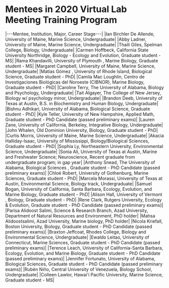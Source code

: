 
# Mentees in 2020 Virtual Lab Meeting Training Program
|---Mentee, Institution, Major, Career Stage---|
|Ian Birchler De Allende, University of Maine, Marine Science, Undergraduate|
|Abby Ladner, University of Maine, Marine Science, Undergraduate|
|Thaili Giles, Spelman College, Biology, Undergraduate|
|Carmen Hoffbeck, California State University Northridge, Biology - Ecology and Evolution, Graduate student - MS|
|Rama  Khandavilli, University of Plymouth , Marine Biology, Graduate student - MS|
|Margaret Campbell, University of Maine, Marine Science, Undergraduate|
|Matías Gómez , University of Rhode Island, Biological Science, Graduate student - PhD|
|Camila Mac Loughlin, Centro de Investigaciones Biológicas del Noroeste (CIBNOR), Marine Biology, Graduate student - PhD|
|Caroline Terry, The University of Alabama, Biology and Psychology, Undergraduate|
|Tait Algayer, The College of New Jersey, Biology w/ psychology minor, Undergraduate|
|Brandon Deeb, University of Texas at Austin, B.S. in Biochemistry and Human Biology, Undergraduate|
|Bishnu Adhikari, University of Alabama, Biological Science, Graduate student - PhD|
|Kyle Teller, University of New Hampshire, Applied Math, Graduate student - PhD Candidate (passed preliminary exams)|
|Lauren Zane, University of California, Berkeley, Integrative Biology, Undergraduate|
|John Whalen, Old Dominion University, Biology, Graduate student - PhD|
|Curtis Morris, University of Maine, Marine Science, Undergraduate|
|Akacia Halliday-Isaac, University of Mississippi, Biology/Biological Sciences, Graduate student - PhD|
|Sophia Ly, Northeastern University, Environmental Science, Undergraduate|
|Sonia Ali, University of Texas at Austin, Marine and Freshwater Science; Neuroscience, Recent graduate from undergraduate program; in gap year|
|Anthony Snead, The University of Alabama, Biological Sciences , Graduate student - PhD Candidate (passed preliminary exams)|
|Chloé Robert, University of Gothenburg, Marine Sciences, Graduate student - PhD|
|Marcela Morassi, University of Texas at Austin, Environmental Science, Biology track, Undergraduate|
|Samuel Bogan, University of California, Santa Barbara, Ecology, Evolution, and Marine Biology, Graduate student - PhD|
|Alison Hall, University of Vermont , Biology, Graduate student - PhD|
|Rene Clark, Rutgers University, Ecology & Evolution, Graduate student - PhD Candidate (passed preliminary exams)|
|Parisa Alidoost Salimi, Science & Research Branch, Azad University, Department of Natural Resources and Environment, PhD holder|
|Mahsa Alidoostsalimi, Azad University, Marine biology, PhD holder|
|Nicola Kriefall, Boston University, Biology, Graduate student - PhD Candidate (passed preliminary exams)|
|Braxton Jeffcoat, Rhodes College, Biology and Environmental Science, Undergraduate|
|Ewaldo Leitao, University of Connecticut, Marine Sciences, Graduate student - PhD Candidate (passed preliminary exams)|
|Terence Leach, University of California-Santa Barbara, Ecology, Evolution, and Marine Biology, Graduate student - PhD Candidate (passed preliminary exams)|
|Jennifer Fortunato, University of Alabama, Biological Sciences, Graduate student - PhD Candidate (passed preliminary exams)|
|Rubén Niño, Central University of Venezuela, Biology School, Undergraduate|
|Colleen Lawlor, Hawai'i Pacific University, Marine Science, Graduate student - MS|
